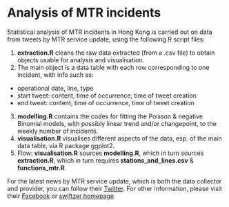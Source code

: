 # Analysis of MTR incidents

Statistical analysis of MTR incidents in Hong Kong is carried out on data from tweets by MTR service update, using the following R script files:

1. **extraction.R** cleans the raw data extracted (from a .csv file) to obtain objects usable for analysis and visualisation. 
2. The main object is a data table with each row corresponding to one incident, with info such as:
 * operational date, line, type
 * start tweet: content, time of occurrence, time of tweet creation
 * end tweet: content, time of occurrence, time of tweet creation
3. **modelling.R** contains the codes for fitting the Poisson & negative Binomial models, with possibly linear trend and/or changepoint, to the weekly number of incidents.
4. **visualisation.R** visualises different aspects of the data, esp. of the main data table, via R package ggplot2.
5. Flow: **visualisation.R** sources **modelling.R**, which in turn sources **extraction.R**, which in turn requires **stations_and_lines.csv** & **functions_mtr.R**.

For the latest news by MTR service update, which is both the data collector and provider, you can follow their [Twitter](https://twitter.com/mtrupdate "@mtrupdate"). For other information, please visit their [Facebook](https://www.facebook.com/mtrupdate/) or [swiftzer homepage](http://checkfare.swiftzer.net/).